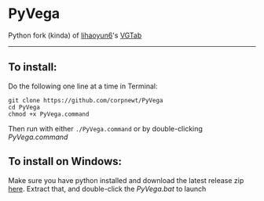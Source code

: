 # PyVega
Python fork (kinda) of [lihaoyun6](https://github.com/lihaoyun6)'s [VGTab](http://bbs.pcbeta.com/viewthread-1786481-1-1.html)

***

## To install:

Do the following one line at a time in Terminal:

    git clone https://github.com/corpnewt/PyVega
    cd PyVega
    chmod +x PyVega.command
    
Then run with either `./PyVega.command` or by double-clicking *PyVega.command*

## To install on Windows:

Make sure you have python installed and download the latest release zip [here](https://github.com/corpnewt/PyVega/archive/master.zip).  Extract that, and double-click the *PyVega.bat* to launch
